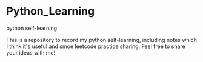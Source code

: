 # Python_Learning

python self-learning

This is a repository to record my python self-learning, including notes which I think it's useful and smoe leetcode practice sharing.
Feel free to share your ideas with me!
